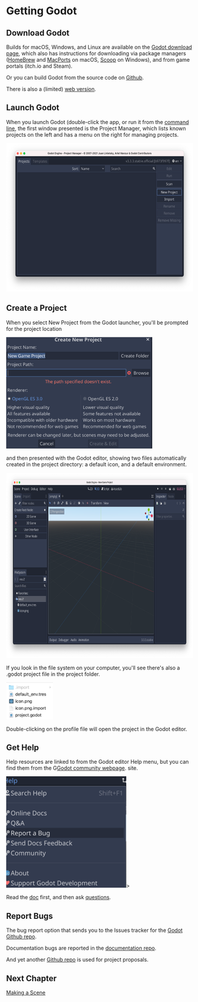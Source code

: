 # Getting Godot

## Download Godot

Builds for macOS, Windows, and Linux are available on the [Godot download page](https://godotengine.org/download),
which also has instructions for downloading via package managers ([HomeBrew](https://formulae.brew.sh/cask/godot#default) and [MacPorts](https://ports.macports.org/port/godot/) on macOS, [Scoop](https://scoop.sh/) on Windows),
and from game portals (itch.io and Steam).

Or you can build Godot from the source code on
[Github](https://github.com/godotengine/godot).

There is also a (limited) [web version](https://editor.godotengine.org/releases/latest/).

## Launch Godot

When you launch Godot (double-click the app, or run it from the [command line](https://docs.godotengine.org/en/stable/getting_started/editor/command_line_tutorial.html), the first window presented is the Project Manager,
which lists known projects on the left and has a menu on the right for managing projects.

<img src="images/projectmanager.png" height="400">

## Create a Project

When you select New Project from the Godot launcher, you'll be prompted for the project location

<img src="images/createnewproject.png" height="300">

and then presented with the Godot editor, showing two files automatically created in the project directory: a default icon, and a default environment.

<img src="images/newproject.png" height="500">

If you look in the file system on your computer, you'll see there's also a .godot project file in the project folder.

<img src="images/newprojectfiles.png" height="100">

Double-clicking on the profile file will open the project in the Godot editor.

## Get Help

Help resources are linked to from the Godot editor Help menu, but you can find them from the G[Godot community webpage](https://godotengine.org/community).
 site.

<img src="images/reportbug.png" height="300">>

Read the [doc](https://docs.godotengine.org/en/stable/) first, and then
ask [questions](https://godotengine.org/qa/).

## Report Bugs

The bug report option that sends you to the Issues tracker for the
[Godot Github repo](https://github.com/godotengine/godot/issues).

Documentation bugs are reported in the [documentation repo](https://github.com/godotengine/godot-docs/issues).

And yet another [Github repo](https://github.com/godotengine/godot-proposals) is used for project proposals.

## Next Chapter

[Making a Scene](../chapter2/README.md)



